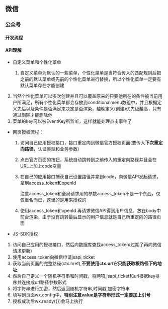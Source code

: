 ## 微信

### 公众号

#### 开发流程

#### API理解

+ 自定义菜单和个性化菜单

  1. 自定义菜单为默认的一些菜单，个性化菜单是当符合传入的匹配规则后把之前的默认菜单或先前的个性化菜单进行替换，所以个性化菜单一定要有默认菜单存在才能创建
2. 当然个性化菜单可以多次创建并且可以覆盖原来的只要他所在的条件被当前用户所满足，所有个性化菜单都会存放到conditionalmenu数组中，并且根据定义先后以及条件是否满足来决定是否渲染，越晚定义(创建)优先级越高，只有通过删除才能删除他
  3. 菜单的key可以被EventKey所监听，这样就能处理点击事件了

+ 网页授权流程：

  1. 访问自己应用授权接口，接口重定向到微信官方授权页面(要传入**下次重定向路径**，认证类型和业务参数)

  2. 点击官方页面的按钮，系统自动跳转到之前传入的重定向路径并且会在URL上加上code变量

  3. 在自己的应用接口捕获自己设置路径并拿到code，向微信API发起请求，拿到access_token和openId

     注意access_token和全局请求用的参数access_token不是一个东西，仅仅重名而已，这里的是用来授权的

  4. 使用access_token和openId 再请求微信API得到用户信息，放在body中前台渲染，由于没有跳转最后显示的用户信息就是自己所重定向的路径页面

+  JS-SDK授权

  1. 访问自己应用的授权接口，然后向数据库查找access_token(过期了再向微信请求更新)
  2. 使用access_token向微信申请jsapi_ticket
  3. 获取当前页面的完整路径(ctx.href),**不要使用ctx.url它只能获取根路径下的地址**
  4. 然后自己定义一个随机字符串和时间戳，将两项,jsapi_ticket和url根据key排序并连接成url路径参数形式
  5. 将字符串进行加密，然后返回随机字符串,时间戳,加密字符串
  6. 填写到页面wx.config中，**特别注意value是字符串形式一定要加上引号**
  7. 授权成功后wx.ready({})会马上执行







